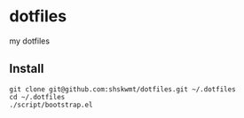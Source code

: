 # dotfiles

my dotfiles

## Install

```
git clone git@github.com:shskwmt/dotfiles.git ~/.dotfiles
cd ~/.dotfiles
./script/bootstrap.el
```
